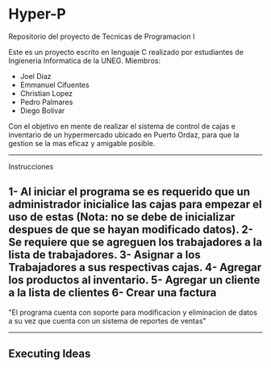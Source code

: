 # Hyper-P
Repositorio del proyecto de Tecnicas de Programacion I

Este es un proyecto escrito en lenguaje C realizado por estudiantes de Ingieneria Informatica de la UNEG.
Miembros:
- Joel Diaz
- Emmanuel Cifuentes
- Christian Lopez
- Pedro Palmares
- Diego Bolivar

Con el objetivo en mente de realizar el sistema de control de cajas e inventario de un hypermercado ubicado en Puerto Ordaz, para que la gestion se la mas eficaz y amigable posible.

------------------------------------------------------------------------------------------------------------------------------------------------------------------------------------------------
Instrucciones

1- Al iniciar el programa se es requerido que un administrador inicialice las cajas para empezar el uso de estas 
(Nota: no se debe de inicializar despues de que se hayan modificado datos).
2- Se requiere que se agreguen los trabajadores a la lista de trabajadores.
3- Asignar a los Trabajadores a sus respectivas cajas.
4- Agregar los productos al inventario.
5- Agregar un cliente a la lista de clientes
6- Crear una factura
------------------------------------------------------------------------------------------------------------------------------------------------------------------------------------------------
"El programa cuenta con soporte para modificacion y eliminacion de datos a su vez que cuenta con un sistema de reportes de ventas"


--------------------
**Executing Ideas** 
--------------------
